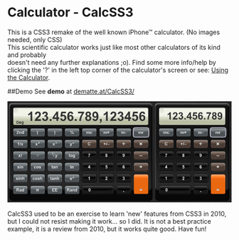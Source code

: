 # Calculator - CalcSS3

This is a CSS3 remake of the well known iPhone™ calculator. (No images needed, only CSS)<br>
This scientific calculator works just like most other calculators of its kind and probably<br>
doesn't need any further explanations ;o). 
Find some more info/help by clicking the '?' in the left top corner of the calculator's screen or see: [Using the Calculator](http://dematte.at/calculator#usage).

##Demo
See **demo** at [dematte.at/CalcSS3/](http://www.dematte.at/CalcSS3/)

<img src="images/screenShot.jpg" />

CalcSS3 used to be an exercise to learn 'new' features from CSS3 in 2010, but I could not resist making it work... so I did. It is not a best practice example, it is a review from 2010, but it works quite good. Have fun!
